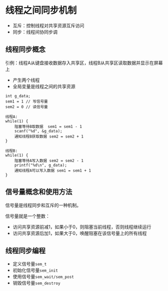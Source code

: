 # 线程之间同步机制

* 互斥：控制线程对共享资源互斥访问
* 同步：线程间协同步调

## 线程同步概念

引例：线程A从键盘接收数据存入共享区，线程B从共享区读取数据并显示在屏幕上

* 产生两个线程
* 全局变量是线程之间的共享资源

```
int g_data;
sem1 = 1 // 写信号量
sem2 = 0 // 读信号量

线程A:
while(1) {
	阻塞等待B取数据  sem1 = sem1 - 1
	scanf("%d", &g_data);
	通知线程B获取数据 sem2 = sem2 + 1
}

线程B:
while(1) {
	阻塞等待A写入数据 sem2 = sem2 - 1
	printf("%d\n", g_data);
	通知线程A可以写入数据 sem1 = sem1 + 1
}
```

## 信号量概念和使用方法

信号量是线程同步和互斥的一种机制。

信号量就是一个整数：

* 访问共享资源前减1，如果小于0，则阻塞当前线程，否则线程继续运行
* 访问共享资源后加1，如果大于0，唤醒阻塞在该信号量上的所有线程

## 线程同步编程

* 定义信号量`sem_t`
* 初始化信号量`sem_init`
* 使用信号量`sem_wait/sem_post`
* 销毁信号量`sem_destroy`


